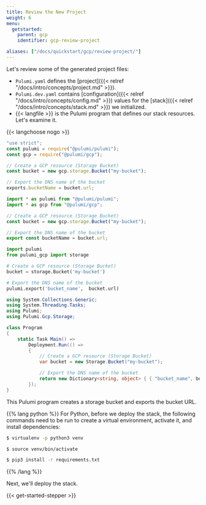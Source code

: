 ```yaml
---
title: Review the New Project
weight: 6
menu:
  getstarted:
    parent: gcp
    identifier: gcp-review-project

aliases: ["/docs/quickstart/gcp/review-project/"]
---
```


Let's review some of the generated project files:

- `Pulumi.yaml` defines the [project]({{< relref "/docs/intro/concepts/project.md" >}}).
- `Pulumi.dev.yaml` contains [configuration]({{< relref "/docs/intro/concepts/config.md" >}}) values for the [stack]({{< relref "/docs/intro/concepts/stack.md" >}}) we initialized.
- {{< langfile >}} is the Pulumi program that defines our stack resources. Let's examine it.

{{< langchoose nogo >}}

```javascript
"use strict";
const pulumi = require("@pulumi/pulumi");
const gcp = require("@pulumi/gcp");

// Create a GCP resource (Storage Bucket)
const bucket = new gcp.storage.Bucket("my-bucket");

// Export the DNS name of the bucket
exports.bucketName = bucket.url;
```

```typescript
import * as pulumi from "@pulumi/pulumi";
import * as gcp from "@pulumi/gcp";

// Create a GCP resource (Storage Bucket)
const bucket = new gcp.storage.Bucket("my-bucket");

// Export the DNS name of the bucket
export const bucketName = bucket.url;
```

```python
import pulumi
from pulumi_gcp import storage

# Create a GCP resource (Storage Bucket)
bucket = storage.Bucket('my-bucket')

# Export the DNS name of the bucket
pulumi.export('bucket_name',  bucket.url)
```

```csharp
using System.Collections.Generic;
using System.Threading.Tasks;
using Pulumi;
using Pulumi.Gcp.Storage;

class Program
{
    static Task Main() =>
        Deployment.Run(() =>
        {
            // Create a GCP resource (Storage Bucket)
            var bucket = new Storage.Bucket("my-bucket");

            // Export the DNS name of the bucket
            return new Dictionary<string, object> { { "bucket_name", bucket.Url } };
        });
}
```

This Pulumi program creates a storage bucket and exports the bucket URL.

{{% lang python %}}
For Python, before we deploy the stack, the following commands need to be run to create a virtual environment, activate it, and install dependencies:

```bash
$ virtualenv -p python3 venv
```

```bash
$ source venv/bin/activate
```

```bash
$ pip3 install -r requirements.txt
```
{{% /lang %}}

Next, we'll deploy the stack.

{{< get-started-stepper >}}
